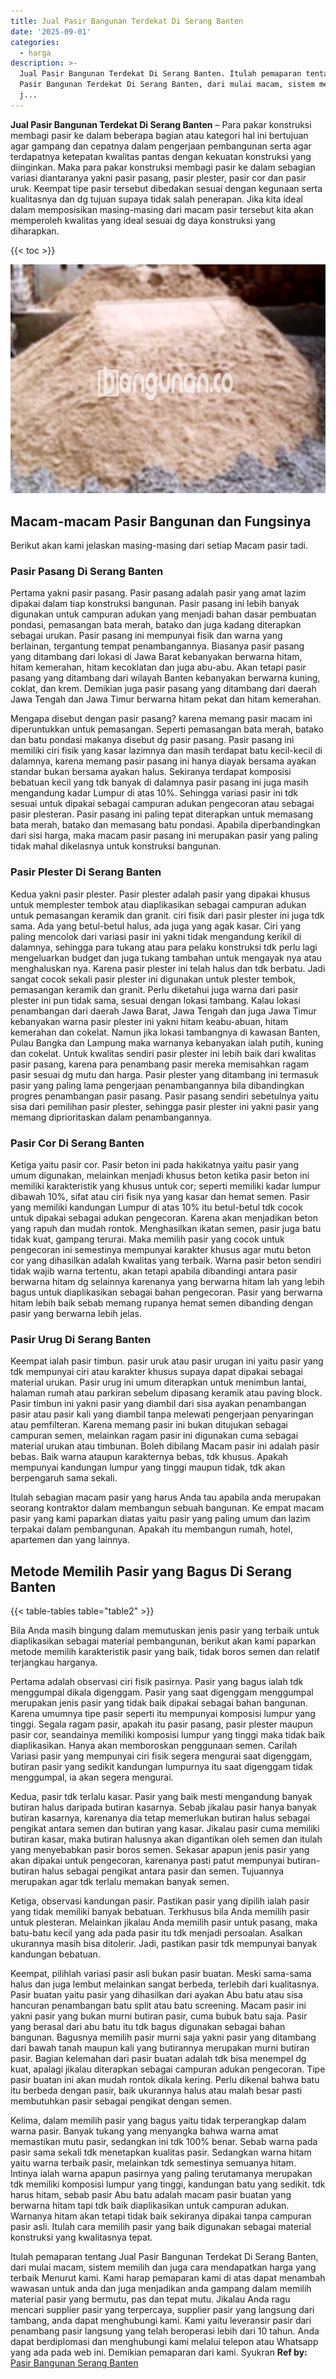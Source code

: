 ```yaml
---
title: Jual Pasir Bangunan Terdekat Di Serang Banten
date: '2025-09-01'
categories:
  - harga
description: >-
  Jual Pasir Bangunan Terdekat Di Serang Banten. Itulah pemaparan tentang Jual
  Pasir Bangunan Terdekat Di Serang Banten, dari mulai macam, sistem memilih dan
  j...
---
```


**Jual Pasir Bangunan Terdekat Di Serang Banten** – Para pakar konstruksi membagi pasir ke dalam beberapa bagian atau kategori hal ini bertujuan agar gampang dan cepatnya dalam pengerjaan pembangunan serta agar terdapatnya ketepatan kwalitas pantas dengan kekuatan konstruksi yang diinginkan. Maka para pakar konstruksi membagi pasir ke dalam sebagian variasi diantaranya yakni pasir pasang, pasir plester, pasir cor dan pasir uruk. Keempat tipe pasir tersebut dibedakan sesuai dengan kegunaan serta kualitasnya dan dg tujuan supaya tidak salah penerapan. Jika kita ideal dalam memposisikan masing-masing dari macam pasir tersebut kita akan memperoleh kwalitas yang ideal sesuai dg daya konstruksi yang diharapkan.

{{< toc >}}

![Jual Pasir Bangunan Terdekat Di Serang Banten](/images/jual-pasir-bangunan-37.png)

## Macam-macam Pasir Bangunan dan Fungsinya

Berikut akan kami jelaskan masing-masing dari setiap Macam pasir tadi.

### Pasir Pasang Di Serang Banten

Pertama yakni pasir pasang. Pasir pasang adalah pasir yang amat lazim dipakai dalam tiap konstruksi bangunan. Pasir pasang ini lebih banyak digunakan untuk campuran adukan yang menjadi bahan dasar pembuatan pondasi, pemasangan bata merah, batako dan juga kadang diterapkan sebagai urukan. Pasir pasang ini mempunyai fisik dan warna yang berlainan, tergantung tempat penambangannya. Biasanya pasir pasang yang ditambang dari lokasi di Jawa Barat kebanyakan berwarna hitam, hitam kemerahan, hitam kecoklatan dan juga abu-abu. Akan tetapi pasir pasang yang ditambang dari wilayah Banten kebanyakan berwarna kuning, coklat, dan krem. Demikian juga pasir pasang yang ditambang dari daerah Jawa Tengah dan Jawa Timur berwarna hitam pekat dan hitam kemerahan.

Mengapa disebut dengan pasir pasang? karena memang pasir macam ini diperuntukkan untuk pemasangan. Seperti pemasangan bata merah, batako dan batu pondasi makanya disebut dg pasir pasang. Pasir pasang ini memiliki ciri fisik yang kasar lazimnya dan masih terdapat batu kecil-kecil di dalamnya, karena memang pasir pasang ini hanya diayak bersama ayakan standar bukan bersama ayakan halus. Sekiranya terdapat komposisi bebatuan kecil yang tdk banyak di dalamnya pasir pasang ini juga masih mengandung kadar Lumpur di atas 10%. Sehingga variasi pasir ini tdk sesuai untuk dipakai sebagai campuran adukan pengecoran atau sebagai pasir plesteran. Pasir pasang ini paling tepat diterapkan untuk memasang bata merah, batako dan memasang batu pondasi. Apabila diperbandingkan dari sisi harga, maka macam pasir pasang ini merupakan pasir yang paling tidak mahal dikelasnya untuk konstruksi bangunan.

### Pasir Plester Di Serang Banten

Kedua yakni pasir plester. Pasir plester adalah pasir yang dipakai khusus untuk memplester tembok atau diaplikasikan sebagai campuran adukan untuk pemasangan keramik dan granit. ciri fisik dari pasir plester ini juga tdk sama. Ada yang betul-betul halus, ada juga yang agak kasar. Ciri yang paling mencolok dari variasi pasir ini yakni tidak mengandung kerikil di dalamnya, sehingga para tukang atau para pelaku konstruksi tdk perlu lagi mengeluarkan budget dan juga tukang tambahan untuk mengayak nya atau menghaluskan nya. Karena pasir plester ini telah halus dan tdk berbatu. Jadi sangat cocok sekali pasir plester ini digunakan untuk plester tembok, pemasangan keramik dan granit. Perlu diketahui juga warna dari pasir plester ini pun tidak sama, sesuai dengan lokasi tambang. Kalau lokasi penambangan dari daerah Jawa Barat, Jawa Tengah dan juga Jawa Timur kebanyakan warna pasir plester ini yakni hitam keabu-abuan, hitam kemerahan dan cokelat. Namun jika lokasi tambangnya di kawasan Banten, Pulau Bangka dan Lampung maka warnanya kebanyakan ialah putih, kuning dan cokelat. Untuk kwalitas sendiri pasir plester ini lebih baik dari kwalitas pasir pasang, karena para penambang pasir mereka memisahkan ragam pasir sesuai dg mutu dan harga. Pasir plester yang ditambang ini termasuk pasir yang paling lama pengerjaan penambangannya bila dibandingkan progres penambangan pasir pasang. Pasir pasang sendiri sebetulnya yaitu sisa dari pemilihan pasir plester, sehingga pasir plester ini yakni pasir yang memang diprioritaskan dalam penambangannya.

### Pasir Cor Di Serang Banten

Ketiga yaitu pasir cor. Pasir beton ini pada hakikatnya yaitu pasir yang umum digunakan, melainkan menjadi khusus beton ketika pasir beton ini memiliki karakteristik yang khusus untuk cor; seperti memiliki kadar lumpur dibawah 10%, sifat atau ciri fisik nya yang kasar dan hemat semen. Pasir yang memiliki kandungan Lumpur di atas 10% itu betul-betul tdk cocok untuk dipakai sebagai adukan pengecoran. Karena akan menjadikan beton yang rapuh dan mudah rontok. Menghasilkan ikatan semen, pasir juga batu tidak kuat, gampang terurai. Maka memilih pasir yang cocok untuk pengecoran ini semestinya mempunyai karakter khusus agar mutu beton cor yang dihasilkan adalah kwalitas yang terbaik. Warna pasir beton sendiri tidak wajib warna tertentu, akan tetapi apabila dibandingi antara pasir berwarna hitam dg selainnya karenanya yang berwarna hitam lah yang lebih bagus untuk diaplikasikan sebagai bahan pengecoran. Pasir yang berwarna hitam lebih baik sebab memang rupanya hemat semen dibanding dengan pasir yang berwarna lebih jelas.

### Pasir Urug Di Serang Banten

Keempat ialah pasir timbun. pasir uruk atau pasir urugan ini yaitu pasir yang tdk mempunyai ciri atau karakter khusus supaya dapat dipakai sebagai material urukan. Pasir urug ini umum diterapkan untuk menimbun lantai, halaman rumah atau parkiran sebelum dipasang keramik atau paving block. Pasir timbun ini yakni pasir yang diambil dari sisa ayakan penambangan pasir atau pasir kali yang diambil tanpa melewati pengerjaan penyaringan atau pemfilteran. Karena memang pasir ini bukan ditujukan sebagai campuran semen, melainkan ragam pasir ini digunakan cuma sebagai material urukan atau timbunan. Boleh dibilang Macam pasir ini adalah pasir bebas. Baik warna ataupun karakternya bebas, tdk khusus. Apakah mempunyai kandungan lumpur yang tinggi maupun tidak, tdk akan berpengaruh sama sekali.

Itulah sebagian macam pasir yang harus Anda tau apabila anda merupakan seorang kontraktor dalam membangun sebuah bangunan. Ke empat macam pasir yang kami paparkan diatas yaitu pasir yang paling umum dan lazim terpakai dalam pembangunan. Apakah itu membangun rumah, hotel, apartemen dan yang lainnya.

## Metode Memilih Pasir yang Bagus Di Serang Banten

{{< table-tables table="table2" >}}

Bila Anda masih bingung dalam memutuskan jenis pasir yang terbaik untuk diaplikasikan sebagai material pembangunan, berikut akan kami paparkan metode memilih karakteristik pasir yang baik, tidak boros semen dan relatif terjangkau harganya.

Pertama adalah observasi ciri fisik pasirnya. Pasir yang bagus ialah tdk menggumpal dikala digenggam. Pasir yang saat digenggam menggumpal merupakan jenis pasir yang tidak baik dipakai sebagai bahan bangunan. Karena umumnya tipe pasir seperti itu mempunyai komposisi lumpur yang tinggi. Segala ragam pasir, apakah itu pasir pasang, pasir plester maupun pasir cor, seandainya memiliki komposisi lumpur yang tinggi maka tidak baik diaplikasikan. Hanya akan memboroskan penggunaan semen. Carilah Variasi pasir yang mempunyai ciri fisik segera mengurai saat digenggam, butiran pasir yang sedikit kandungan lumpurnya itu saat digenggam tidak menggumpal, ia akan segera mengurai.

Kedua, pasir tdk terlalu kasar. Pasir yang baik mesti mengandung banyak butiran halus daripada butiran kasarnya. Sebab jikalau pasir hanya banyak butiran kasarnya, karenanya dia tetap memerlukan butiran halus sebagai pengikat antara semen dan butiran yang kasar. Jikalau pasir cuma memiliki butiran kasar, maka butiran halusnya akan digantikan oleh semen dan itulah yang menyebabkan pasir boros semen. Sekasar apapun jenis pasir yang akan dipakai untuk pengecoran, karenanya pasti patut mempunyai butiran-butiran halus sebagai pengikat antara pasir dan semen. Tujuannya merupakan agar tdk terlalu memakan banyak semen.

Ketiga, observasi kandungan pasir. Pastikan pasir yang dipilih ialah pasir yang tidak memiliki banyak bebatuan. Terkhusus bila Anda memilih pasir untuk plesteran. Melainkan jikalau Anda memilih pasir untuk pasang, maka batu-batu kecil yang ada pada pasir itu tdk menjadi persoalan. Asalkan ukurannya masih bisa ditolerir. Jadi, pastikan pasir tdk mempunyai banyak kandungan bebatuan.

Keempat, pilihlah variasi pasir asli bukan pasir buatan. Meski sama-sama halus dan juga lembut melainkan sangat berbeda, terlebih dari kualitasnya. Pasir buatan yaitu pasir yang dihasilkan dari ayakan Abu batu atau sisa hancuran penambangan batu split atau batu screening. Macam pasir ini yakni pasir yang bukan murni butiran pasir, cuma bubuk batu saja. Pasir yang berasal dari abu batu itu tdk bagus digunakan sebagai bahan bangunan. Bagusnya memilih pasir murni saja yakni pasir yang ditambang dari bawah tanah maupun kali yang butirannya merupakan murni butiran pasir. Bagian kelemahan dari pasir buatan adalah tdk bisa menempel dg kuat, apalagi jikalau diterapkan sebagai campuran adukan pengecoran. Tipe pasir buatan ini akan mudah rontok dikala kering. Perlu dikenal bahwa batu itu berbeda dengan pasir, baik ukurannya halus atau malah besar pasti membutuhkan pasir sebagai pengikat dengan semen.

Kelima, dalam memilih pasir yang bagus yaitu tidak terperangkap dalam warna pasir. Banyak tukang yang menyangka bahwa warna amat memastikan mutu pasir, sedangkan ini tdk 100% benar. Sebab warna pada pasir sama sekali tdk menetapkan kualitas pasir. Sedangkan warna hitam yaitu warna terbaik pasir, melainkan tdk semestinya semuanya hitam. Intinya ialah warna apapun pasirnya yang paling terutamanya merupakan tdk memiliki komposisi lumpur yang tinggi, kandungan batu yang sedikit. tdk harus hitam, sebab pasir Abu batu adalah macam pasir buatan yang berwarna hitam tapi tdk baik diaplikasikan untuk campuran adukan. Warnanya hitam akan tetapi tidak baik sekiranya dipakai tanpa campuran pasir asli. Itulah cara memilih pasir yang baik digunakan sebagai material konstruksi yang kwalitasnya tepat.

Itulah pemaparan tentang Jual Pasir Bangunan Terdekat Di Serang Banten, dari mulai macam, sistem memilih dan juga cara mendapatkan harga yang terbaik Menurut kami. Kami harap pemaparan kami di atas dapat menambah wawasan untuk anda dan juga menjadikan anda gampang dalam memilih material pasir yang bermutu, pas dan tepat mutu. Jikalau Anda ragu mencari supplier pasir yang terpercaya, supplier pasir yang langsung dari tambang, anda dapat menghubungi kami. Kami yaitu leveransir pasir dari penambang pasir langsung yang telah beroperasi lebih dari 10 tahun. Anda dapat berdiplomasi dan menghubungi kami melalui telepon atau Whatsapp yang ada pada web ini. Demikian pemaparan dari kami. Syukran
**Ref by:** [Pasir Bangunan Serang Banten](https://id.wikipedia.org/wiki/Pasir)
